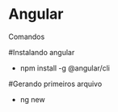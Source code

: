 # Angular

Comandos

#Instalando angular
- npm install -g @angular/cli

#Gerando primeiros arquivo
- ng new <nome>
